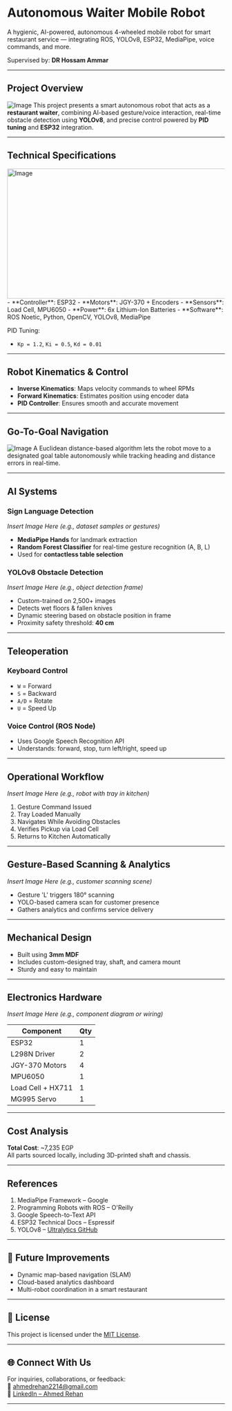 #  Autonomous Waiter Mobile Robot

A hygienic, AI-powered, autonomous 4-wheeled mobile robot for smart restaurant service — integrating ROS, YOLOv8, ESP32, MediaPipe, voice commands, and more.



Supervised by: **DR Hossam Ammar**

---

##  Project Overview
![Image](https://github.com/user-attachments/assets/7b5050a0-cdce-46e0-90a8-8f4cf50ca321)
This project presents a smart autonomous robot that acts as a **restaurant waiter**, combining AI-based gesture/voice interaction, real-time obstacle detection using **YOLOv8**, and precise control powered by **PID tuning** and **ESP32** integration.

---

##  Technical Specifications
<img width="581" height="300" alt="Image" src="https://github.com/user-attachments/assets/059b9548-049e-49a1-810c-2bc0dd542222" />
- **Controller**: ESP32  
- **Motors**: JGY-370 + Encoders  
- **Sensors**: Load Cell, MPU6050  
- **Power**: 6x Lithium-Ion Batteries  
- **Software**: ROS Noetic, Python, OpenCV, YOLOv8, MediaPipe

PID Tuning:
- `Kp = 1.2`, `Ki = 0.5`, `Kd = 0.01`

---

##  Robot Kinematics & Control

- **Inverse Kinematics**: Maps velocity commands to wheel RPMs  
- **Forward Kinematics**: Estimates position using encoder data  
- **PID Controller**: Ensures smooth and accurate movement

---

##  Go-To-Goal Navigation
![Image](https://github.com/user-attachments/assets/a754b2c3-fd75-407a-8465-746f94581900)
A Euclidean distance-based algorithm lets the robot move to a designated goal table autonomously while tracking heading and distance errors in real-time.

---

##  AI Systems

###  Sign Language Detection
*Insert Image Here (e.g., dataset samples or gestures)*

- **MediaPipe Hands** for landmark extraction  
- **Random Forest Classifier** for real-time gesture recognition (A, B, L)  
- Used for **contactless table selection**

###  YOLOv8 Obstacle Detection
*Insert Image Here (e.g., object detection frame)*

- Custom-trained on 2,500+ images  
- Detects wet floors & fallen knives  
- Dynamic steering based on obstacle position in frame  
- Proximity safety threshold: **40 cm**

---

##  Teleoperation
### Keyboard Control
- `W` = Forward  
- `S` = Backward  
- `A/D` = Rotate  
- `U` = Speed Up

### Voice Control (ROS Node)

- Uses Google Speech Recognition API  
- Understands: forward, stop, turn left/right, speed up

---

##  Operational Workflow
*Insert Image Here (e.g., robot with tray in kitchen)*

1. Gesture Command Issued  
2. Tray Loaded Manually  
3. Navigates While Avoiding Obstacles  
4. Verifies Pickup via Load Cell  
5. Returns to Kitchen Automatically

---

##  Gesture-Based Scanning & Analytics
*Insert Image Here (e.g., customer scanning scene)*

- Gesture 'L' triggers 180° scanning  
- YOLO-based camera scan for customer presence  
- Gathers analytics and confirms service delivery

---

##  Mechanical Design
- Built using **3mm MDF**  
- Includes custom-designed tray, shaft, and camera mount  
- Sturdy and easy to maintain

---

##  Electronics Hardware
*Insert Image Here (e.g., component diagram or wiring)*

| Component        | Qty |  
|------------------|-----|  
| ESP32            | 1   |  
| L298N Driver     | 2   |  
| JGY-370 Motors   | 4   |  
| MPU6050          | 1   |  
| Load Cell + HX711| 1   |  
| MG995 Servo      | 1   |  

---

##  Cost Analysis
**Total Cost**: ~7,235 EGP  
All parts sourced locally, including 3D-printed shaft and chassis.

---

##  References

1. MediaPipe Framework – Google  
2. Programming Robots with ROS – O'Reilly  
3. Google Speech-to-Text API  
4. ESP32 Technical Docs – Espressif  
5. YOLOv8 – [Ultralytics GitHub](https://github.com/ultralytics/ultralytics)

---

## 🧠 Future Improvements

- Dynamic map-based navigation (SLAM)  
- Cloud-based analytics dashboard  
- Multi-robot coordination in a smart restaurant

---

## 📎 License

This project is licensed under the [MIT License](LICENSE).

---

## 🌐 Connect With Us

For inquiries, collaborations, or feedback:  
📧 [ahmedrehan2214@gmail.com](mailto:ahmedrehan2214@gmail.com)  
🔗 [LinkedIn – Ahmed Rehan](https://www.linkedin.com/in/ahmed-rehan-080604267/)

---


